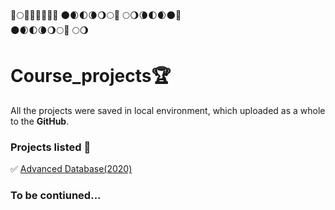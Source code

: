 :full_moon_with_face::full_moon::waning_gibbous_moon::waning_crescent_moon::first_quarter_moon::waxing_crescent_moon::new_moon::new_moon_with_face:	:new_moon::waxing_crescent_moon::first_quarter_moon::waning_crescent_moon::waning_gibbous_moon::full_moon::full_moon_with_face:
:full_moon::waning_gibbous_moon::waning_crescent_moon::first_quarter_moon::waxing_crescent_moon::new_moon::new_moon_with_face:	
:new_moon::waxing_crescent_moon::first_quarter_moon::waning_crescent_moon::waning_gibbous_moon::full_moon::full_moon_with_face:
:full_moon::waning_gibbous_moon:

# Course_projects:trophy:
All the projects were saved in local environment, which uploaded as a whole to the **GitHub**.

### Projects listed :dart:
:white_check_mark: [Advanced Database(2020)](https://github.com/Edwardus666/Python_Projects/Practice)  

### To be contiuned...



